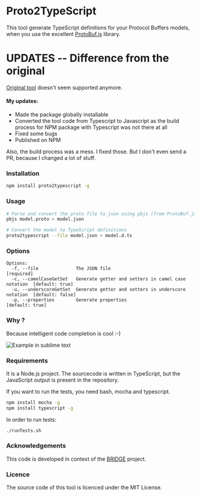 Proto2TypeScript
================

This tool generate TypeScript definitions for your Protocol Buffers models, when you use the excellent [ProtoBuf.js](https://github.com/dcodeIO/ProtoBuf.js/) library.

UPDATES -- Difference from the original
================
[Original tool](https://github.com/SINTEF-9012/Proto2TypeScript) doesn't seem supported anymore.

#### My updates:
* Made the package globally installable
* Converted the tool code from Typescript to Javascript as the build process for NPM package with Typescript
  was not there at all
* Fixed some bugs
* Published on NPM

Also, the build process was a mess. I fixed those. But I don't even send a PR, because I changed a lot of stuff.



### Installation
```sh
npm install proto2typescript -g
```

### Usage
```sh
# Parse and convert the proto file to json using pbjs (from ProtoBuf.js)
pbjs model.proto > model.json

# Convert the model to TypeScript definitions
proto2typescript --file model.json > model.d.ts
```

### Options
```
Options:
  -f, --file              The JSON file                                       [required]
  -c, --camelCaseGetSet   Generate getter and setters in camel case notation  [default: true]
  -u, --underscoreGetSet  Generate getter and setters in underscore notation  [default: false]
  -p, --properties        Generate properties                                 [default: true]
```

### Why ?

Because intelligent code completion is cool :-)

![](http://i.imgur.com/evVnEM5.png "Example in sublime text")

### Requirements

It is a Node.js project. The sourcecode is written in TypeScript, but the JavaScript output is present in the repository.

If you want to run the tests, you need bash, mocha and typescript.

```sh
npm install mocha -g
npm install typescript -g
```

In order to run tests:

```sh
./runTests.sh
```

### Acknowledgements

This code is developed in context of the [BRIDGE](http://www.bridgeproject.eu/en) project.

### Licence

The source code of this tool is licenced under the MIT License.

